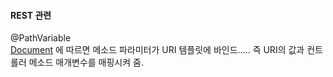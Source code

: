 #### REST 관련    

@PathVariable   
    [Document](https://docs.spring.io/spring/docs/current/javadoc-api/org/springframework/web/bind/annotation/PathVariable.html)
    에 따르면 메소드 파라미터가 URI 템플릿에 바인드.....
    즉 URI의 값과 컨트롤러 메소드 매개변수를 매핑시켜 줌.